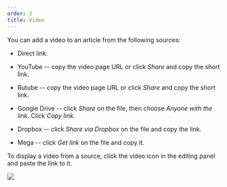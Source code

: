 ```yaml
---
order: 3
title: Video
---
```


You can add a video to an article from the following sources:

-  Direct link.

-  YouTube -- copy the video page URL or click *Share* and copy the short link.

-  Rutube -- copy the video page URL or click *Share* and copy the short link.

-  Google Drive -- click *Share* on the file, then choose *Anyone with the link*. Click *Copy link*.

-  Dropbox -- click *Share via Dropbox* on the file and copy the link.

-  Mega -- click *Get link* on the file and copy it.

To display a video from a source, click the video icon in the editing panel and paste the link to it.

![](./video-2.png)
